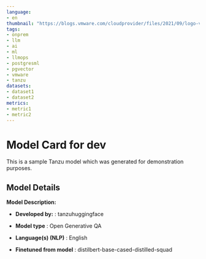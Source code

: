```yaml
---
language:
- en
thumbnail: "https://blogs.vmware.com/cloudprovider/files/2021/09/logo-vmware-tanzu-square-Header.png"
tags:
- onprem
- llm
- ai
- ml
- llmops
- postgresml
- pgvector
- vmware
- tanzu
datasets:
- dataset1
- dataset2
metrics:
- metric1
- metric2
---
```


# Model Card for dev

This is a sample Tanzu model which was generated for demonstration purposes.

## Model Details

**Model Description:**

- **Developed by:** : tanzuhuggingface

- **Model type** : Open Generative QA

- **Language(s) (NLP)** : English

- **Finetuned from model** : distilbert-base-cased-distilled-squad
